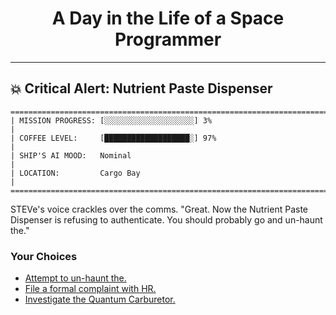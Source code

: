 <h1 align="center">A Day in the Life of a Space Programmer</h1>

---

<h2 id="node-35">💥 Critical Alert: Nutrient Paste Dispenser</h2>

```
========================================================================
| MISSION PROGRESS: [░░░░░░░░░░░░░░░░░░░░] 3%                                  |
| COFFEE LEVEL:     [███████████████████░] 97%                                 |
| SHIP'S AI MOOD:   Nominal                                                    |
| LOCATION:         Cargo Bay                                                  |
========================================================================
```

STEVe's voice crackles over the comms. "Great. Now the Nutrient Paste Dispenser is refusing to authenticate. You should probably go and un-haunt the."



### Your Choices

*   [Attempt to un-haunt the.](./README-0039.md)
*   [File a formal complaint with HR.](./README-0038.md)
*   [Investigate the Quantum Carburetor.](./README-0036.md)
